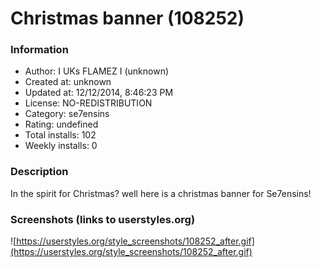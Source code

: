 # Christmas banner (108252)

### Information
- Author: I UKs FLAMEZ I (unknown)
- Created at: unknown
- Updated at: 12/12/2014, 8:46:23 PM
- License: NO-REDISTRIBUTION
- Category: se7ensins
- Rating: undefined
- Total installs: 102
- Weekly installs: 0


### Description
In the spirit for Christmas? well here is a christmas banner for Se7ensins!


### Screenshots (links to userstyles.org)
![https://userstyles.org/style_screenshots/108252_after.gif](https://userstyles.org/style_screenshots/108252_after.gif)


